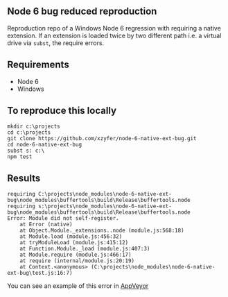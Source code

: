 ## Node 6 bug reduced reproduction

Reproduction repo of a Windows Node 6 regression with requiring a native extension. If an extension is loaded twice by two different path i.e. a virtual drive via `subst`, the require errors.

## Requirements

- Node 6
- Windows

## To reproduce this locally

```
mkdir c:\projects
cd c:\projects
git clone https://github.com/xzyfer/node-6-native-ext-bug.git
cd node-6-native-ext-bug
subst s: c:\
npm test
```

## Results

```
requiring C:\projects\node_modules\node-6-native-ext-bug\node_modules\buffertools\build\Release\buffertools.node
requiring s:\projects\node_modules\node-6-native-ext-bug\node_modules\buffertools\build\Release\buffertools.node
Error: Module did not self-register.
    at Error (native)
    at Object.Module._extensions..node (module.js:568:18)
    at Module.load (module.js:456:32)
    at tryModuleLoad (module.js:415:12)
    at Function.Module._load (module.js:407:3)
    at Module.require (module.js:466:17)
    at require (internal/module.js:20:19)
    at Context.<anonymous> (C:\projects\node_modules\node-6-native-ext-bug\test.js:16:7)

```

You can see an example of this error in [AppVeyor](https://ci.appveyor.com/project/xzyfer/node-6-native-ext-bug/build/job/y8omliml5q5ri6f2)